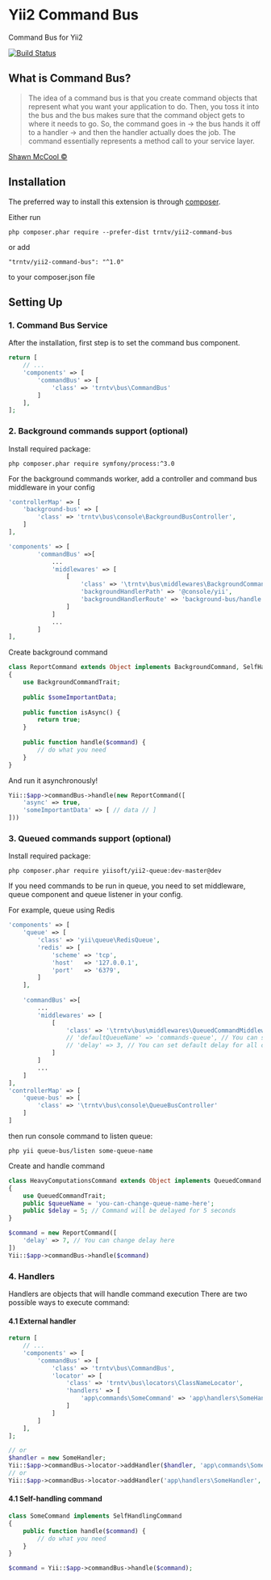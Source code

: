 # Yii2 Command Bus

Command Bus for Yii2

[![Build Status](https://travis-ci.org/trntv/yii2-command-bus.svg?branch=master)](https://travis-ci.org/trntv/yii2-command-bus)


## What is Command Bus? 
> The idea of a command bus is that you create command objects that represent what you want your application to do. 
> Then, you toss it into the bus and the bus makes sure that the command object gets to where it needs to go.
> So, the command goes in -> the bus hands it off to a handler -> and then the handler actually does the job. The command essentially represents a method call to your service layer.

[Shawn McCool ©](http://shawnmc.cool/command-bus)

## Installation

The preferred way to install this extension is through [composer](http://getcomposer.org/download/).

Either run

```
php composer.phar require --prefer-dist trntv/yii2-command-bus
```

or add
```
"trntv/yii2-command-bus": "^1.0"
```
to your composer.json file

## Setting Up

### 1. Command Bus Service
After the installation, first step is to set the command bus component.

```php
return [
    // ...
    'components' => [
        'commandBus' => [
            'class' => 'trntv\bus\CommandBus'
        ]
    ],
];
```

### 2. Background commands support (optional)
Install required package:
```
php composer.phar require symfony/process:^3.0
```

For the background commands worker, add a controller and command bus middleware in your config

```php
'controllerMap' => [
    'background-bus' => [
        'class' => 'trntv\bus\console\BackgroundBusController',
    ]
],

'components' => [
        'commandBus' =>[
            ...
            'middlewares' => [
                [
                    'class' => '\trntv\bus\middlewares\BackgroundCommandMiddleware',
                    'backgroundHandlerPath' => '@console/yii',
                    'backgroundHandlerRoute' => 'background-bus/handle',
                ]                
            ]
            ...            
        ]        
],
```

Create background command
```php
class ReportCommand extends Object implements BackgroundCommand, SelfHandlingCommand
{
    use BackgroundCommandTrait;
    
    public $someImportantData;
    
    public function isAsync() {
        return true;
    }
    
    public function handle($command) {
        // do what you need
    }
}
```
And run it asynchronously!
```php
Yii::$app->commandBus->handle(new ReportCommand([
    'async' => true,
    'someImportantData' => [ // data // ]
]))
```

### 3. Queued commands support (optional)
Install required package:

```
php composer.phar require yiisoft/yii2-queue:dev-master@dev
```

If you need commands to be run in queue, you need to set middleware, 
queue component and queue listener in your config.

For example, queue using Redis

```php
'components' => [
    'queue' => [
        'class' => 'yii\queue\RedisQueue',
        'redis' => [
            'scheme' => 'tcp',
            'host'   => '127.0.0.1',
            'port'   => '6379',
        ]
    ],
    
    'commandBus' =>[
        ...
        'middlewares' => [
            [
                'class' => '\trntv\bus\middlewares\QueuedCommandMiddleware',
                // 'defaultQueueName' => 'commands-queue', // You can set default queue name
                // 'delay' => 3, // You can set default delay for all commands here
            ]                
        ]
        ...            
    ]     
],
'controllerMap' => [
    'queue-bus' => [
        'class' => '\trntv\bus\console\QueueBusController'
    ]
]
```
then run console command to listen queue:

```
php yii queue-bus/listen some-queue-name
```
Create and handle command
```php
class HeavyComputationsCommand extends Object implements QueuedCommand
{
    use QueuedCommandTrait;
    public $queueName = 'you-can-change-queue-name-here';
    public $delay = 5; // Command will be delayed for 5 seconds
}

$command = new ReportCommand([
    'delay' => 7, // You can change delay here
])
Yii::$app->commandBus->handle($command)
```

### 4. Handlers
Handlers are objects that will handle command execution
There are two possible ways to execute command:
#### 4.1 External handler 
```php
return [
    // ...
    'components' => [
        'commandBus' => [
            'class' => 'trntv\bus\CommandBus',
            'locator' => [
                'class' => 'trntv\bus\locators\ClassNameLocator',
                'handlers' => [
                    'app\commands\SomeCommand' => 'app\handlers\SomeHandler'
                ]
            ]
        ]
    ],
];

// or
$handler = new SomeHandler;
Yii::$app->commandBus->locator->addHandler($handler, 'app\commands\SomeCommand');
// or
Yii::$app->commandBus->locator->addHandler('app\handlers\SomeHandler', 'app\commands\SomeCommand');
```
#### 4.1 Self-handling command
```php
class SomeCommand implements SelfHandlingCommand
{
    public function handle($command) {
        // do what you need
    }
}

$command = Yii::$app->commandBus->handle($command);
```
